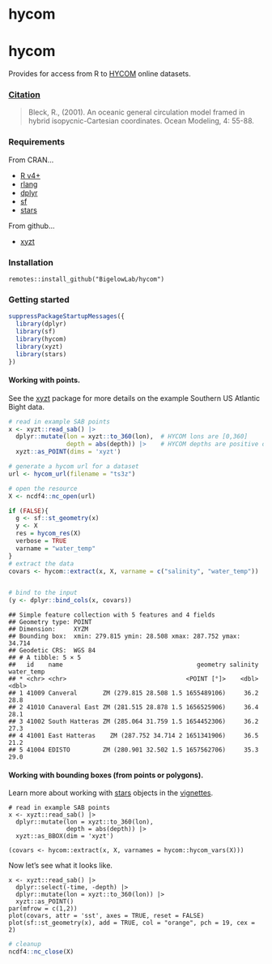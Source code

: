 hycom
================

# hycom

Provides for access from R to [HYCOM](https://www.hycom.org/) online
datasets.

### [Citation](https://www.hycom.org/)

> Bleck, R., (2001). An oceanic general circulation model framed in
> hybrid isopycnic-Cartesian coordinates. Ocean Modeling, 4: 55-88.

### Requirements

From CRAN…

-   [R v4+](https://www.r-project.org/)
-   [rlang](https://CRAN.R-project.org/package=rlang)
-   [dplyr](https://CRAN.R-project.org/package=dplyr)
-   [sf](https://CRAN.R-project.org/package=sf)
-   [stars](https://CRAN.R-project.org/package=stars)

From github…

-   [xyzt](https://github.com/BigelowLab/xyzt)

### Installation

    remotes::install_github("BigelowLab/hycom")

### Getting started

``` r
suppressPackageStartupMessages({
  library(dplyr)
  library(sf)
  library(hycom)
  library(xyzt)
  library(stars)
})
```

#### Working with points.

See the [xyzt](https://github.com/BigelowLab/xyzt) package for more
details on the example Southern US Atlantic Bight data.

``` r
# read in example SAB points
x <- xyzt::read_sab() |>
  dplyr::mutate(lon = xyzt::to_360(lon),  # HYCOM lons are [0,360]
                depth = abs(depth)) |>    # HYCOM depths are positive downward
  xyzt::as_POINT(dims = 'xyzt')

# generate a hycom url for a dataset
url <- hycom_url(filename = "ts3z")

# open the resource
X <- ncdf4::nc_open(url)

if (FALSE){
  g <- sf::st_geometry(x)
  y <- X
  res = hycom_res(X)
  verbose = TRUE
  varname = "water_temp"
}
# extract the data 
covars <- hycom::extract(x, X, varname = c("salinity", "water_temp"))


# bind to the input
(y <- dplyr::bind_cols(x, covars))
```

    ## Simple feature collection with 5 features and 4 fields
    ## Geometry type: POINT
    ## Dimension:     XYZM
    ## Bounding box:  xmin: 279.815 ymin: 28.508 xmax: 287.752 ymax: 34.714
    ## Geodetic CRS:  WGS 84
    ## # A tibble: 5 × 5
    ##   id    name                                     geometry salinity water_temp
    ## * <chr> <chr>                                 <POINT [°]>    <dbl>      <dbl>
    ## 1 41009 Canveral       ZM (279.815 28.508 1.5 1655489106)     36.2       28.8
    ## 2 41010 Canaveral East ZM (281.515 28.878 1.5 1656525906)     36.4       28.1
    ## 3 41002 South Hatteras ZM (285.064 31.759 1.5 1654452306)     36.2       27.3
    ## 4 41001 East Hatteras    ZM (287.752 34.714 2 1651341906)     36.5       21.2
    ## 5 41004 EDISTO         ZM (280.901 32.502 1.5 1657562706)     35.3       29.0

#### Working with bounding boxes (from points or polygons).

Learn more about working with
[stars](https://CRAN.R-project.org/package=stars) objects in the
[vignettes](https://r-spatial.github.io/stars/).

    # read in example SAB points
    x <- xyzt::read_sab() |>
      dplyr::mutate(lon = xyzt::to_360(lon),
                    depth = abs(depth)) |>    
      xyzt::as_BBOX(dim = 'xyzt')

    (covars <- hycom::extract(x, X, varnames = hycom::hycom_vars(X)))

Now let’s see what it looks like.

    x <- xyzt::read_sab() |>
      dplyr::select(-time, -depth) |>
      dplyr::mutate(lon = xyzt::to_360(lon)) |>
      xyzt::as_POINT()
    par(mfrow = c(1,2))
    plot(covars, attr = 'sst', axes = TRUE, reset = FALSE)
    plot(sf::st_geometry(x), add = TRUE, col = "orange", pch = 19, cex = 2)

``` r
# cleanup
ncdf4::nc_close(X)
```
